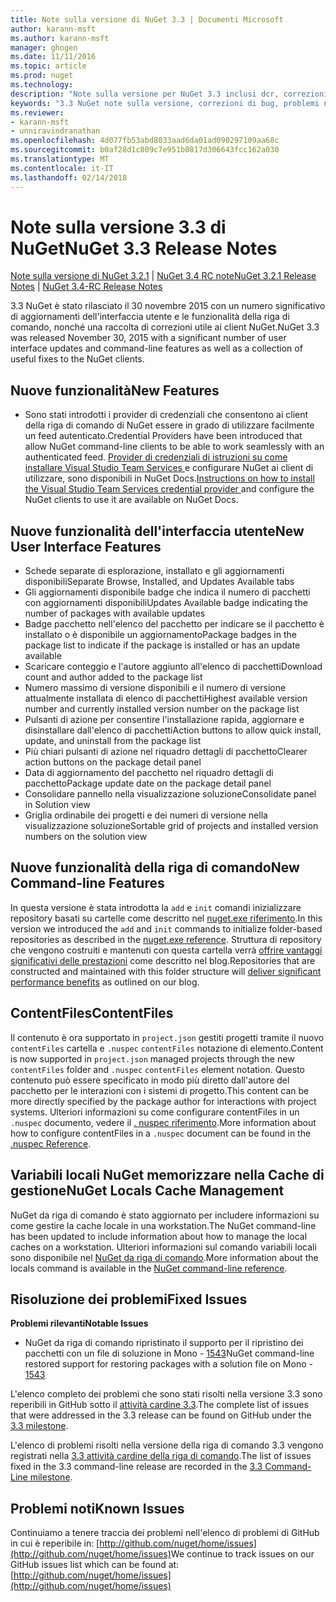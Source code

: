 ```yaml
---
title: Note sulla versione di NuGet 3.3 | Documenti Microsoft
author: karann-msft
ms.author: karann-msft
manager: ghogen
ms.date: 11/11/2016
ms.topic: article
ms.prod: nuget
ms.technology: 
description: "Note sulla versione per NuGet 3.3 inclusi dcr, correzioni di bug, le funzionalità aggiunte e problemi noti."
keywords: "3.3 NuGet note sulla versione, correzioni di bug, problemi noti, aggiunta di funzionalità, eseguire"
ms.reviewer:
- karann-msft
- unniravindranathan
ms.openlocfilehash: 4d077fb53abd8033aad6da01ad090297109aa68c
ms.sourcegitcommit: b0af28d1c809c7e951b0817d306643fcc162a030
ms.translationtype: MT
ms.contentlocale: it-IT
ms.lasthandoff: 02/14/2018
---
```

# <a name="nuget-33-release-notes"></a><span data-ttu-id="db64e-104">Note sulla versione 3.3 di NuGet</span><span class="sxs-lookup"><span data-stu-id="db64e-104">NuGet 3.3 Release Notes</span></span>

<span data-ttu-id="db64e-105">[Note sulla versione di NuGet 3.2.1](../release-notes/nuget-3.2.1.md) | [NuGet 3.4 RC note](../release-notes/nuget-3.4-RC.md)</span><span class="sxs-lookup"><span data-stu-id="db64e-105">[NuGet 3.2.1 Release Notes](../release-notes/nuget-3.2.1.md) | [NuGet 3.4-RC Release Notes](../release-notes/nuget-3.4-RC.md)</span></span>

<span data-ttu-id="db64e-106">3.3 NuGet è stato rilasciato il 30 novembre 2015 con un numero significativo di aggiornamenti dell'interfaccia utente e le funzionalità della riga di comando, nonché una raccolta di correzioni utile ai client NuGet.</span><span class="sxs-lookup"><span data-stu-id="db64e-106">NuGet 3.3 was released November 30, 2015 with a significant number of user interface updates and command-line features as well as a collection of useful fixes to the NuGet clients.</span></span>

## <a name="new-features"></a><span data-ttu-id="db64e-107">Nuove funzionalità</span><span class="sxs-lookup"><span data-stu-id="db64e-107">New Features</span></span>

* <span data-ttu-id="db64e-108">Sono stati introdotti i provider di credenziali che consentono ai client della riga di comando di NuGet essere in grado di utilizzare facilmente un feed autenticato.</span><span class="sxs-lookup"><span data-stu-id="db64e-108">Credential Providers have been introduced that allow NuGet command-line clients to be able to work seamlessly with an authenticated feed.</span></span> <span data-ttu-id="db64e-109">[Provider di credenziali di istruzioni su come installare Visual Studio Team Services ](../api/nuget-exe-credential-providers.md) e configurare NuGet ai client di utilizzare, sono disponibili in NuGet Docs.</span><span class="sxs-lookup"><span data-stu-id="db64e-109">[Instructions on how to install the Visual Studio Team Services credential provider ](../api/nuget-exe-credential-providers.md) and configure the NuGet clients to use it are available on NuGet Docs.</span></span>

## <a name="new-user-interface-features"></a><span data-ttu-id="db64e-110">Nuove funzionalità dell'interfaccia utente</span><span class="sxs-lookup"><span data-stu-id="db64e-110">New User Interface Features</span></span>

* <span data-ttu-id="db64e-111">Schede separate di esplorazione, installato e gli aggiornamenti disponibili</span><span class="sxs-lookup"><span data-stu-id="db64e-111">Separate Browse, Installed, and Updates Available tabs</span></span>
* <span data-ttu-id="db64e-112">Gli aggiornamenti disponibile badge che indica il numero di pacchetti con aggiornamenti disponibili</span><span class="sxs-lookup"><span data-stu-id="db64e-112">Updates Available badge indicating the number of packages with available updates</span></span>
* <span data-ttu-id="db64e-113">Badge pacchetto nell'elenco del pacchetto per indicare se il pacchetto è installato o è disponibile un aggiornamento</span><span class="sxs-lookup"><span data-stu-id="db64e-113">Package badges in the package list to indicate if the package is installed or has an update available</span></span>
* <span data-ttu-id="db64e-114">Scaricare conteggio e l'autore aggiunto all'elenco di pacchetti</span><span class="sxs-lookup"><span data-stu-id="db64e-114">Download count and author added to the package list</span></span>
* <span data-ttu-id="db64e-115">Numero massimo di versione disponibili e il numero di versione attualmente installata di elenco di pacchetti</span><span class="sxs-lookup"><span data-stu-id="db64e-115">Highest available version number and currently installed version number on the package list</span></span>
* <span data-ttu-id="db64e-116">Pulsanti di azione per consentire l'installazione rapida, aggiornare e disinstallare dall'elenco di pacchetti</span><span class="sxs-lookup"><span data-stu-id="db64e-116">Action buttons to allow quick install, update, and uninstall from the package list</span></span>
* <span data-ttu-id="db64e-117">Più chiari pulsanti di azione nel riquadro dettagli di pacchetto</span><span class="sxs-lookup"><span data-stu-id="db64e-117">Clearer action buttons on the package detail panel</span></span>
* <span data-ttu-id="db64e-118">Data di aggiornamento del pacchetto nel riquadro dettagli di pacchetto</span><span class="sxs-lookup"><span data-stu-id="db64e-118">Package update date on the package detail panel</span></span>
* <span data-ttu-id="db64e-119">Consolidare pannello nella visualizzazione soluzione</span><span class="sxs-lookup"><span data-stu-id="db64e-119">Consolidate panel in Solution view</span></span>
* <span data-ttu-id="db64e-120">Griglia ordinabile dei progetti e dei numeri di versione nella visualizzazione soluzione</span><span class="sxs-lookup"><span data-stu-id="db64e-120">Sortable grid of projects and installed version numbers on the solution view</span></span>

## <a name="new-command-line-features"></a><span data-ttu-id="db64e-121">Nuove funzionalità della riga di comando</span><span class="sxs-lookup"><span data-stu-id="db64e-121">New Command-line Features</span></span>

<span data-ttu-id="db64e-122">In questa versione è stata introdotta la `add` e `init` comandi inizializzare repository basati su cartelle come descritto nel [nuget.exe riferimento](../tools/nuget-exe-cli-reference.md).</span><span class="sxs-lookup"><span data-stu-id="db64e-122">In this version we introduced the `add` and `init` commands to initialize folder-based repositories as described in the [nuget.exe reference](../tools/nuget-exe-cli-reference.md).</span></span> <span data-ttu-id="db64e-123">Struttura di repository che vengono costruiti e mantenuti con questa cartella verrà [offrire vantaggi significativi delle prestazioni](http://blog.nuget.org/20150922/Accelerate-Package-Source.html) come descritto nel blog.</span><span class="sxs-lookup"><span data-stu-id="db64e-123">Repositories that are constructed and maintained with this folder structure will [deliver significant performance benefits](http://blog.nuget.org/20150922/Accelerate-Package-Source.html) as outlined on our blog.</span></span>

## <a name="contentfiles"></a><span data-ttu-id="db64e-124">ContentFiles</span><span class="sxs-lookup"><span data-stu-id="db64e-124">ContentFiles</span></span>

<span data-ttu-id="db64e-125">Il contenuto è ora supportato in `project.json` gestiti progetti tramite il nuovo `contentFiles` cartella e `.nuspec` `contentFiles` notazione di elemento.</span><span class="sxs-lookup"><span data-stu-id="db64e-125">Content is now supported in `project.json` managed projects through the new `contentFiles` folder and `.nuspec` `contentFiles` element notation.</span></span>  <span data-ttu-id="db64e-126">Questo contenuto può essere specificato in modo più diretto dall'autore del pacchetto per le interazioni con i sistemi di progetto.</span><span class="sxs-lookup"><span data-stu-id="db64e-126">This content can be more directly specified by the package author for interactions with project systems.</span></span>  <span data-ttu-id="db64e-127">Ulteriori informazioni su come configurare contentFiles in un `.nuspec` documento, vedere il [. nuspec riferimento](../reference/nuspec.md).</span><span class="sxs-lookup"><span data-stu-id="db64e-127">More information about how to configure contentFiles in a `.nuspec` document can be found in the [.nuspec Reference](../reference/nuspec.md).</span></span>

## <a name="nuget-locals-cache-management"></a><span data-ttu-id="db64e-128">Variabili locali NuGet memorizzare nella Cache di gestione</span><span class="sxs-lookup"><span data-stu-id="db64e-128">NuGet Locals Cache Management</span></span>

<span data-ttu-id="db64e-129">NuGet da riga di comando è stato aggiornato per includere informazioni su come gestire la cache locale in una workstation.</span><span class="sxs-lookup"><span data-stu-id="db64e-129">The NuGet command-line has been updated to include information about how to manage the local caches on a workstation.</span></span>  <span data-ttu-id="db64e-130">Ulteriori informazioni sul comando variabili locali sono disponibile nel [NuGet da riga di comando](../tools/cli-ref-locals.md).</span><span class="sxs-lookup"><span data-stu-id="db64e-130">More information about the locals command is available in the [NuGet command-line reference](../tools/cli-ref-locals.md).</span></span>

## <a name="fixed-issues"></a><span data-ttu-id="db64e-131">Risoluzione dei problemi</span><span class="sxs-lookup"><span data-stu-id="db64e-131">Fixed Issues</span></span>

<span data-ttu-id="db64e-132">**Problemi rilevanti**</span><span class="sxs-lookup"><span data-stu-id="db64e-132">**Notable Issues**</span></span>

* <span data-ttu-id="db64e-133">NuGet da riga di comando ripristinato il supporto per il ripristino dei pacchetti con un file di soluzione in Mono - [1543](https://github.com/NuGet/Home/issues/1543)</span><span class="sxs-lookup"><span data-stu-id="db64e-133">NuGet command-line restored support for restoring packages with a solution file on Mono - [1543](https://github.com/NuGet/Home/issues/1543)</span></span>

<span data-ttu-id="db64e-134">L'elenco completo dei problemi che sono stati risolti nella versione 3.3 sono reperibili in GitHub sotto il [attività cardine 3.3](https://github.com/NuGet/Home/issues?q=is%3Aissue+milestone%3A3.3.0+is%3Aclosed).</span><span class="sxs-lookup"><span data-stu-id="db64e-134">The complete list of issues that were addressed in the 3.3 release can be found on GitHub under the [3.3 milestone](https://github.com/NuGet/Home/issues?q=is%3Aissue+milestone%3A3.3.0+is%3Aclosed).</span></span>

<span data-ttu-id="db64e-135">L'elenco di problemi risolti nella versione della riga di comando 3.3 vengono registrati nella [3.3 attività cardine della riga di comando](https://github.com/NuGet/Home/issues?q=is%3Aissue+is%3Aclosed+milestone%3A3.3.0-commandline).</span><span class="sxs-lookup"><span data-stu-id="db64e-135">The list of issues fixed in the 3.3 command-line release are recorded in the [3.3 Command-Line milestone](https://github.com/NuGet/Home/issues?q=is%3Aissue+is%3Aclosed+milestone%3A3.3.0-commandline).</span></span>

## <a name="known-issues"></a><span data-ttu-id="db64e-136">Problemi noti</span><span class="sxs-lookup"><span data-stu-id="db64e-136">Known Issues</span></span>

<span data-ttu-id="db64e-137">Continuiamo a tenere traccia dei problemi nell'elenco di problemi di GitHub in cui è reperibile in: [http://github.com/nuget/home/issues](http://github.com/nuget/home/issues)</span><span class="sxs-lookup"><span data-stu-id="db64e-137">We continue to track issues on our GitHub issues list which can be found at: [http://github.com/nuget/home/issues](http://github.com/nuget/home/issues)</span></span>